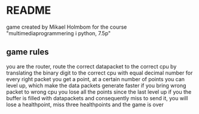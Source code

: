 # README
game created by Mikael Holmbom
for the course "multimediaprogrammering i python, 7.5p"


## game rules
you are the router,
route the correct datapacket to the correct cpu by translating the binary digit to the correct cpu with equal decimal number
for every right packet you get a point, at a certain number of points you can level up, which make the data packets generate faster
if you bring wrong packet to wrong cpu you lose all the points since the last level up
if you the buffer is filled with datapackets and consequently miss to send it, you will lose a healthpoint, miss three healthpoints and the game is over
